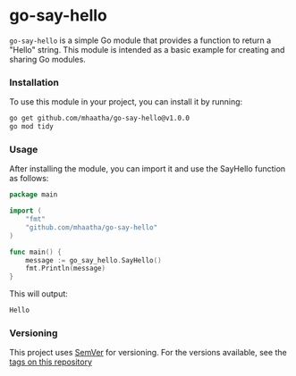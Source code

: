 # go-say-hello
`go-say-hello` is a simple Go module that provides a function to return a "Hello" string. This module is intended as a basic example for creating and sharing Go modules.

### Installation
To use this module in your project, you can install it by running:
```bash
go get github.com/mhaatha/go-say-hello@v1.0.0
go mod tidy
```

### Usage
After installing the module, you can import it and use the SayHello function as follows:
```go
package main

import (
	"fmt"
	"github.com/mhaatha/go-say-hello"
)

func main() {
	message := go_say_hello.SayHello()
	fmt.Println(message)
}
```
This will output:
```bash
Hello
```

### Versioning
This project uses [SemVer](https://semver.org/) for versioning. For the versions available, see the [tags on this repository](https://github.com/mhaatha/go-say-hello/tags)

